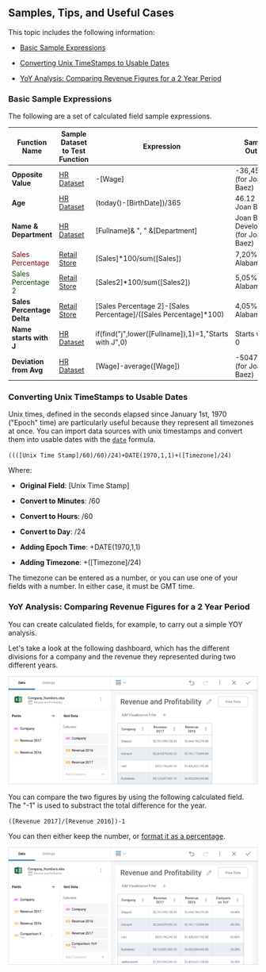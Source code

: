 ## Samples, Tips, and Useful Cases

This topic includes the following information:

  - [Basic Sample Expressions](#basic-sample-expressions)

  - [Converting Unix TimeStamps to Usable Dates](#converting-unix-timestamps)

  - [YoY Analysis: Comparing Revenue Figures for a 2 Year Period](#yoy-analysis-revenue)

<a name='basic-sample-expressions'></a>
### Basic Sample Expressions

The following are a set of calculated field sample expressions.


| Function Name              | Sample Dataset to Test Function                                                               | Expression                                                        | Sample Output                          |
| -------------------------- | --------------------------------------------------------------------------------------------- | ----------------------------------------------------------------- | -------------------------------------- |
| **Opposite Value**         | [HR Dataset](http://download.infragistics.com/reportplus/help/samples/HR%20Dataset_2016.xlsx) | \-[Wage]                                                          | \-36,452.00 (for Joan Baez)            |
| **Age**                    | [HR Dataset](http://download.infragistics.com/reportplus/help/samples/HR%20Dataset_2016.xlsx) | (today()-[BirthDate])/365                                         | 46.12 (for Joan Baez)                  |
| **Name & Department**      | [HR Dataset](http://download.infragistics.com/reportplus/help/samples/HR%20Dataset_2016.xlsx) | [Fullname]& ", " &[Department]                                    | Joan Baez, Development (for Joan Baez) |
| <span style="color: #800000" style="font-weight:bold">Sales Percentage</span>           | [Retail Store](http://download.infragistics.com/reportplus/help/samples/Retail_Store.xlsx)    | [Sales]\*100/sum([Sales])                                         | 7,20% (for Alabama)                    |
| <span style="color: #004c00" style="font-weight:bold">Sales Percentage 2</span>         | [Retail Store](http://download.infragistics.com/reportplus/help/samples/Retail_Store.xlsx)    | [Sales2]\*100/sum([Sales2])                                       | 5,05% (for Alabama)                    |
| **Sales Percentage Delta** | [Retail Store](http://download.infragistics.com/reportplus/help/samples/Retail_Store.xlsx)    | [Sales Percentage 2]-[Sales Percentage]/([Sales Percentage]\*100) | 4,05% (for Alabama)                    |
| **Name starts with J**     | [HR Dataset](http://download.infragistics.com/reportplus/help/samples/HR%20Dataset_2016.xlsx) | if(find("j",lower([Fullname]),1)=1,"Starts with J",0)             | Starts with J, 0                       |
| **Deviation from Avg**     | [HR Dataset](http://download.infragistics.com/reportplus/help/samples/HR%20Dataset_2016.xlsx) | [Wage]-average([Wage])                                            | \-50476.71 (for Joan Baez)             |

<a name='converting-unix-timestamps'></a>
### Converting Unix TimeStamps to Usable Dates

Unix times, defined in the seconds elapsed since January 1st, 1970
("Epoch" time) are particularly useful because they represent all
timezones at once. You can import data sources with unix timestamps and
convert them into usable dates with the [`date`](date.md)
formula.

`((([Unix Time Stamp]/60)/60)/24)+DATE(1970,1,1)+([Timezone]/24)`

Where:

  - **Original Field**: [Unix Time Stamp]

  - **Convert to Minutes**: /60

  - **Convert to Hours**: /60

  - **Convert to Day**: /24

  - **Adding Epoch Time**: +DATE(1970,1,1)

  - **Adding Timezone**: +([Timezone]/24)

The timezone can be entered as a number, or you can use one of your
fields with a number. In either case, it must be GMT time.

<a name='yoy-analysis-revenue'></a>
### YoY Analysis: Comparing Revenue Figures for a 2 Year Period

You can create calculated fields, for example, to carry out a simple YOY
analysis.

Let's take a look at the following dashboard, which has the different
divisions for a company and the revenue they represented during two
different years.

<img src="images/YoyAnalysisRevenue_All.png" alt="YoyAnalysisRevenue\_All" class="responsive-img"/>

You can compare the two figures by using the following calculated field.
The "-1" is used to substract the total difference for the year.

`([Revenue 2017]/[Revenue 2016])-1`

You can then either keep the number, or [format it as a percentage](~/en/data-visualizations/fields/field-settings.html#numeric-fields).

<img src="images/YoyAnalysisPercentage_All.png" alt="YoyAnalysisPercentage\_All" class="responsive-img"/>
